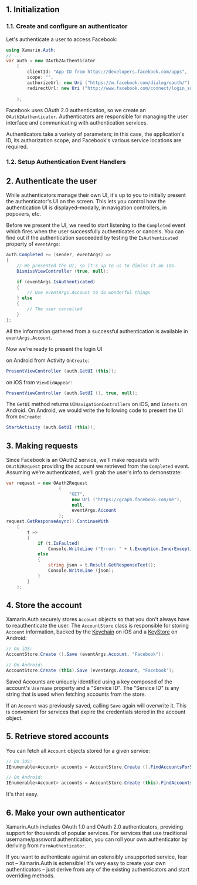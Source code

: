 ## 1. Initialization

### 1.1. Create and configure an authenticator

Let's authenticate a user to access Facebook:

```csharp
using Xamarin.Auth;
// ...
var auth = new OAuth2Authenticator 
	(
		clientId: "App ID from https://developers.facebook.com/apps",
		scope: "",
		authorizeUrl: new Uri ("https://m.facebook.com/dialog/oauth/"),
		redirectUrl: new Uri ("http://www.facebook.com/connect/login_success.html"),
		
	);
```

Facebook uses OAuth 2.0 authentication, so we create an `OAuth2Authenticator`. 
Authenticators are responsible for managing the user interface and communicating with 
authentication services.

Authenticators take a variety of parameters; in this case, the application's ID, its 
authorization scope, and Facebook's various service locations are required.

### 1.2. Setup Authentication Event Handlers


## 2. Authenticate the user

While authenticators manage their own UI, it's up to you to initially present the 
authenticator's UI on the screen. This lets you control how the authentication UI is 
displayed–modally, in navigation controllers, in popovers, etc.

Before we present the UI, we need to start listening to the `Completed` event which fires 
when the user successfully authenticates or cancels. You can find out if the authentication 
succeeded by testing the `IsAuthenticated` property of `eventArgs`:

```csharp
auth.Completed += (sender, eventArgs) => 
{
	// We presented the UI, so it's up to us to dimiss it on iOS.
	DismissViewController (true, null);

	if (eventArgs.IsAuthenticated) 
	{
		// Use eventArgs.Account to do wonderful things
	} else 
	{
		// The user cancelled
	}
};
```

All the information gathered from a successful authentication is available in 
`eventArgs.Account`.

Now we're ready to present the login UI 

on Android from Activity `OnCreate`:

```csharp
PresentViewController (auth.GetUI (this));
```

on iOS from `ViewDidAppear`:

```csharp
PresentViewController (auth.GetUI (), true, null);
```

The `GetUI` method returns `UINavigationControllers` on iOS, and `Intents` on Android. 
On Android, we would write the following code to present the UI from `OnCreate`:

```csharp
StartActivity (auth.GetUI (this));
```



## 3. Making requests

Since Facebook is an OAuth2 service, we'll make requests with `OAuth2Request` providing 
the account we retrieved from the `Completed` event. Assuming we're authenticated, we'll 
grab the user's info to demonstrate:

```csharp
var request = new OAuth2Request 
					(
						"GET",
						 new Uri ("https://graph.facebook.com/me"), 
						 null, 
						 eventArgs.Account
					);
request.GetResponseAsync().ContinueWith 
	(
		t => 
		{
			if (t.IsFaulted)
				Console.WriteLine ("Error: " + t.Exception.InnerException.Message);
			else 
			{
				string json = t.Result.GetResponseText();
				Console.WriteLine (json);
			}
		}
	);
```


## 4. Store the account

Xamarin.Auth securely stores `Account` objects so that you don't always have to reauthenticate 
the user. The `AccountStore` class is responsible for storing `Account` information, backed by 
the 
[Keychain](https://developer.apple.com/library/ios/#documentation/security/Reference/keychainservices/Reference/reference.html) 
on iOS and a [KeyStore](http://developer.android.com/reference/java/security/KeyStore.html) on 
Android:

```csharp
// On iOS:
AccountStore.Create ().Save (eventArgs.Account, "Facebook");

// On Android:
AccountStore.Create (this).Save (eventArgs.Account, "Facebook");
```

Saved Accounts are uniquely identified using a key composed of the account's 
`Username` property and a "Service ID". The "Service ID" is any string that is 
used when fetching accounts from the store.

If an `Account` was previously saved, calling `Save` again will overwrite it. 
This is convenient for services that expire the credentials stored in the account 
object.


## 5. Retrieve stored accounts

You can fetch all `Account` objects stored for a given service:

```csharp
// On iOS:
IEnumerable<Account> accounts = AccountStore.Create ().FindAccountsForService ("Facebook");

// On Android:
IEnumerable<Account> accounts = AccountStore.Create (this).FindAccountsForService ("Facebook");
```

It's that easy.


## 6. Make your own authenticator

Xamarin.Auth includes OAuth 1.0 and OAuth 2.0 authenticators, providing support for thousands 
of popular services. For services that use traditional username/password authentication, you 
can roll your own authenticator by deriving from `FormAuthenticator`.

If you want to authenticate against an ostensibly unsupported service, fear not – Xamarin.Auth 
is extensible! It's very easy to create your own authenticators – just derive from any of the 
existing authenticators and start overriding methods.

